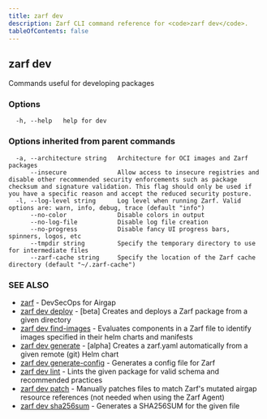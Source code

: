 ```yaml
---
title: zarf dev
description: Zarf CLI command reference for <code>zarf dev</code>.
tableOfContents: false
---
```


<!-- Page generated by Zarf; DO NOT EDIT -->

## zarf dev

Commands useful for developing packages

### Options

```
  -h, --help   help for dev
```

### Options inherited from parent commands

```
  -a, --architecture string   Architecture for OCI images and Zarf packages
      --insecure              Allow access to insecure registries and disable other recommended security enforcements such as package checksum and signature validation. This flag should only be used if you have a specific reason and accept the reduced security posture.
  -l, --log-level string      Log level when running Zarf. Valid options are: warn, info, debug, trace (default "info")
      --no-color              Disable colors in output
      --no-log-file           Disable log file creation
      --no-progress           Disable fancy UI progress bars, spinners, logos, etc
      --tmpdir string         Specify the temporary directory to use for intermediate files
      --zarf-cache string     Specify the location of the Zarf cache directory (default "~/.zarf-cache")
```

### SEE ALSO

* [zarf](/commands/zarf/)	 - DevSecOps for Airgap
* [zarf dev deploy](/commands/zarf_dev_deploy/)	 - [beta] Creates and deploys a Zarf package from a given directory
* [zarf dev find-images](/commands/zarf_dev_find-images/)	 - Evaluates components in a Zarf file to identify images specified in their helm charts and manifests
* [zarf dev generate](/commands/zarf_dev_generate/)	 - [alpha] Creates a zarf.yaml automatically from a given remote (git) Helm chart
* [zarf dev generate-config](/commands/zarf_dev_generate-config/)	 - Generates a config file for Zarf
* [zarf dev lint](/commands/zarf_dev_lint/)	 - Lints the given package for valid schema and recommended practices
* [zarf dev patch](/commands/zarf_dev_patch/)	 - Manually patches files to match Zarf's mutated airgap resource references (not needed when using the Zarf Agent)
* [zarf dev sha256sum](/commands/zarf_dev_sha256sum/)	 - Generates a SHA256SUM for the given file

